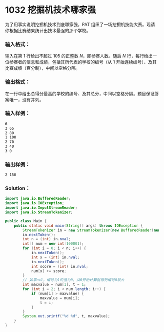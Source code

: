 # 1032 挖掘机技术哪家强

为了用事实说明挖掘机技术到底哪家强，PAT 组织了一场挖掘机技能大赛。现请你根据比赛结果统计出技术最强的那个学校。

### 输入格式：

输入在第 1 行给出不超过 105 的正整数 _N_，即参赛人数。随后 _N_ 行，每行给出一位参赛者的信息和成绩，包括其所代表的学校的编号（从 1 开始连续编号）、及其比赛成绩（百分制），中间以空格分隔。

### 输出格式：

在一行中给出总得分最高的学校的编号、及其总分，中间以空格分隔。题目保证答案唯一，没有并列。

### 输入样例：

```tex
6
3 65
2 80
1 100
2 70
3 40
3 0
```

### 输出样例：

```tex
2 150
```

### Solution：

```java
import java.io.BufferedReader;
import java.io.IOException;
import java.io.InputStreamReader;
import java.io.StreamTokenizer;

public class Main {
    public static void main(String[] args) throws IOException {
        StreamTokenizer in = new StreamTokenizer(new BufferedReader(new InputStreamReader(System.in)));
        in.nextToken();
        int n = (int) in.nval;
        int[] num = new int[100001];
        for (int i = 0; i < n; i++) {
            in.nextToken();
            int x = (int) in.nval;
            in.nextToken();
            int score = (int) in.nval;
            num[x] += score;
        }
        // 如果n=1，编号为1的值为0，从0开始计算就得到编号0最大
        int maxvalue = num[1], t = 1;
        for (int i = 2; i < num.length; i++) {
            if (num[i] > maxvalue) {
                maxvalue = num[i];
                t = i;
            }
        }
        System.out.printf("%d %d", t, maxvalue);
    }
}
```
